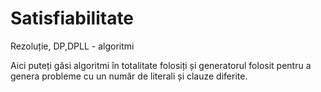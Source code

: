 # Satisfiabilitate
Rezoluție, DP,DPLL - algoritmi

Aici puteți găsi algoritmi în totalitate folosiți și generatorul folosit pentru a genera probleme cu un număr de literali și clauze diferite.

